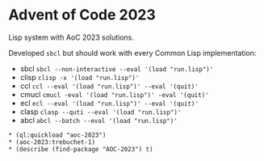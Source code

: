 # Advent of Code 2023

Lisp system with AoC 2023 solutions.

Developed `sbcl` but should work with every Common Lisp implementation:

* sbcl `sbcl --non-interactive --eval '(load "run.lisp")'`
* clisp `clisp -x '(load "run.lisp")'`
* ccl `ccl --eval '(load "run.lisp")' --eval '(quit)'`
* cmucl `cmucl -eval '(load "run.lisp")' -eval '(quit)'`
* ecl `ecl --eval '(load "run.lisp")' --eval '(quit)'`
* clasp `clasp --quti --eval '(load "run.lisp")'`
* abcl `abcl --batch --eval '(load "run.lisp")'`

```
* (ql:quickload "aoc-2023")
* (aoc-2023:trebuchet-1)
* (describe (find-package "AOC-2023") t)
```
